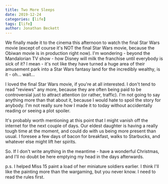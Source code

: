 ```yaml
---
title: Two More Sleeps
date: 2019-12-24
categories: [life]
tags: [life]
author: Jonathan Beckett
---
```


We finally made it to the cinema this afternoon to watch the final Star Wars movie (except of course it's NOT the final Star Wars movie, because the Obiwan movie is in production right now). I'm wondering - beyond the Mandalorian TV show - how Disney will milk the franchise until everybody is sick of it? I mean - it's not like they have turned a huge area of their amusement park into a Star Wars fantasy land for the incredibly wealthy, is it - oh... wait...

I loved the final Star Wars movie, if you're at all interested. I don't tend to read "reviews" any more, because they are often being paid to be controversial just to attract attention (or rather, traffic). I'm not going to say anything more than that about it, because I would hate to spoil the story for anybody. I'm not really sure how I made it to today without accidentally reading or seeing a plot spoiler.

It's probably worth mentioning at this point that I might vanish off the internet for the next couple of days. Our eldest daughter is having a really tough time at the moment, and could do with us being more present than usual. I foresee a few days of bacon for breakfast, walks to Starbucks, and whatever else might lift her spirits.

So. If I don't write anything in the meantime - have a wonderful Christmas, and I'll no doubt be here emptying my head in the days afterwards.

p.s. I helped Miss 15 paint a load of her miniature soldiers earlier. I think I'll like the painting more than the wargaming, but you never know. I need to read the rules first.